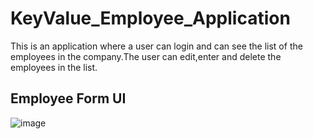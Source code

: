 # KeyValue_Employee_Application

This is an application where a user can login and can see the list of the employees in the company.The user can edit,enter and delete the employees
in the list.

## Employee Form UI

![image](https://user-images.githubusercontent.com/62827365/178118815-f1906a8b-c358-47f8-b27f-2b00aa81d1ff.png)

